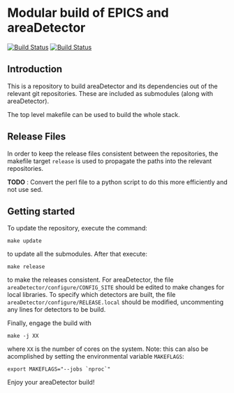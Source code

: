 # Modular build of EPICS and areaDetector

[![Build Status](https://travis-ci.com/NSLS-II/epics-modules.svg?branch=master)](https://travis-ci.com/NSLS-II/epics-modules)
[![Build Status](https://dev.azure.com/swilkins0971/swilkins/_apis/build/status/NSLS-II.epics-modules?branchName=master)](https://dev.azure.com/swilkins0971/swilkins/_build/latest?definitionId=1&branchName=master)

## Introduction 

This is a repository to build areaDetector and its dependencies out of the relevant 
git repositories. These are included as submodules (along with areaDetector). 

The top level makefile can be used to build the whole stack. 

## Release Files

In order to keep the release files consistent between the repositories, the makefile
target `release` is used to propagate the paths into the relevant repositories. 

__TODO__ : Convert the perl file to a python script to do this more efficiently and 
not use sed. 

## Getting started

To update the repository, execute the command:
```
make update
```
to update all the submodules. After that execute:
```
make release
```
to make the releases consistent. For areaDetector, the file `areaDetector/configure/CONFIG_SITE`
should be edited to make changes for local libraries. To specify which detectors are built, the 
file `areaDetector/configure/RELEASE.local` should be modified, uncommenting any lines for
detectors to be build.

Finally, engage the build with
```
make -j XX
```
where `XX` is the number of cores on the system. Note: this can also be acomplished by setting the 
environmental variable `MAKEFLAGS`:
```
export MAKEFLAGS="--jobs `nproc`"
```

Enjoy your areaDetector build!

